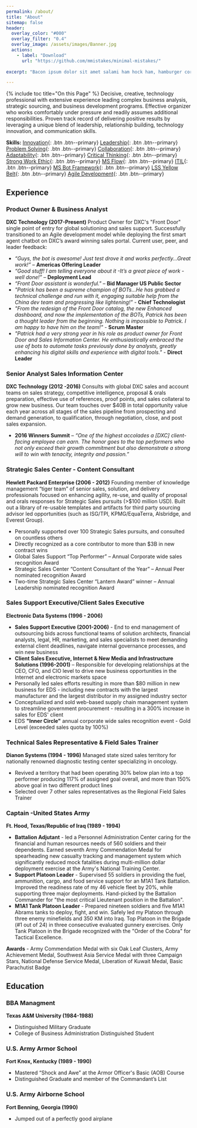 ```yaml
---
permalink: /about/
title: "About"
sitemap: false
header:
  overlay_color: "#000"
  overlay_filter: "0.4"
  overlay_image: /assets/images/Banner.jpg
  actions:
    - label: "Download"
      url: "https://github.com/mmistakes/minimal-mistakes/"
    
excerpt: "Bacon ipsum dolor sit amet salami ham hock ham, hamburger corned beef short ribs kielbasa biltong t-bone drumstick tri-tip tail sirloin pork chop."

---
```

{% include toc title="On this Page" %}
Decisive, creative, technology professional with extensive experience leading complex business analysis, strategic sourcing, and business development programs. Effective organizer who works comfortably under pressure and readily assumes additional responsibilities. Proven track record of delivering positive results by leveraging a unique blend of leadership, relationship building, technology innovation, and communication skills.

**Skills:** [Innovation](){: .btn .btn--primary} [Leadership](){: .btn .btn--primary} [Problem Solving](){: .btn .btn--primary} [Collaboration](){: .btn .btn--primary} [Adaptability](){: .btn .btn--primary} [Critical Thinking](){: .btn .btn--primary} [Strong Work Ethic](){: .btn .btn--primary} [MS Flow](){: .btn .btn--primary} [ITIL](){: .btn .btn--primary} [MS Bot Framework](){: .btn .btn--primary} [LSS Yellow Belt](){: .btn .btn--primary} [Agile Development](){: .btn .btn--primary}

## Experience

### Product Owner & Business Analyst
**DXC Technology (2017-Present)**
Product Owner for DXC's "Front Door" single point of entry for global solutioning and sales support. Successfully transitioned to an Agile development model while deploying the first smart agent chatbot on DXC’s award winning sales portal. Current user, peer, and leader feedback: 
* *“Guys, the bot is awesome! Just test drove it and works perfectly...Great work!”* – **Americas Offering Leader**
* *“Good stuff! I am telling everyone about it -It’s a great piece of work -well done!”* – **Deployment Lead** 
* *“Front Door assistant is wonderful."* – **Bid Manager US Public Sector**
* *"Patrick has been a supreme champion of BOTs...He has grabbed a technical challenge and run with it, engaging suitable help from the China dev team and progressing like lightening!"* - **Chief Technologist** 
* *"From the redesign of the Front Door catalog, the new Enhanced dashboard, and now the implementation of the BOTs, Patrick has been a thought leader from the beginning. Nothing is impossible to Patrick. I am happy to have him on the team!"* - **Scrum Master**
* *"Patrick had a very strong year in his role as product owner for Front Door and Sales Information Center. He enthusiastically embraced the use of bots to automate tasks previously done by analysts, greatly enhancing his digital skills and experience with digital tools."* - **Direct Leader**

### Senior Analyst Sales Information Center
**DXC Technology (2012 -2016)** 
Consults with global DXC sales and account teams on sales strategy, competitive intelligence, proposal & orals preparation, effective use of references, proof points, and sales collateral to grow new business. Our team touches over $40B in total opportunity value each year across all stages of the sales pipeline from prospecting and demand generation, to qualification, through negotiation, close, and post sales expansion.
* **2016 Winners Summit** – *“One of the highest accolades a [DXC] client-facing employee can earn. The honor goes to the top performers who not only exceed their growth commitment but also demonstrate a strong will to win with tenacity, integrity and passion.”*

### Strategic Sales Center - Content Consultant
**Hewlett Packard Enterprise (2006 - 2012)** 
Founding member of knowledge management “tiger team” of senior sales, solution, and delivery professionals focused on enhancing agility, re-use, and quality of proposal and orals responses for Strategic Sales pursuits (>$100 million USD). Built out a library of re-usable templates and artifacts for third party sourcing advisor led opportunities (such as ISG/TPI, KPMG/EquaTerra, Alsbridge, and Everest Group).  
*	Personally supported over 100 Strategic Sales pursuits, and consulted on countless others
*	Directly recognized as a core contributor to more than $3B in new contract wins
*	Global Sales Support “Top Performer” – Annual Corporate wide sales recognition Award
*	Strategic Sales Center “Content Consultant of the Year” – Annual Peer nominated recognition Award
*	Two-time Strategic Sales Center “Lantern Award” winner – Annual Leadership nominated recognition Award

### Sales Support Executive/Client Sales Executive
**Electronic Data Systems (1996 - 2006)**
* **Sales Support Executive (2001-2006)** - End to end management of outsourcing bids across functional teams of solution architects, financial analysts, legal, HR, marketing, and sales specialists to meet demanding external client deadlines, navigate internal governance processes, and win new business
* **Client Sales Executive, Internet & New Media and Infrastructure Solutions (1996-2001)** – Responsible for developing relationships at the CEO, CFO, and CIO level to drive new business opportunities in the Internet and electronic markets space
*	Personally led sales efforts resulting in more than $80 million in new business for EDS - including new contracts with the largest manufacturer and the largest distributor in my assigned industry sector
*	Conceptualized and sold web-based supply chain management system to streamline government procurement - resulting in a 300% increase in sales for EDS' client
*	EDS **"Inner Circle"** annual corporate wide sales recognition event - Gold Level (exceeded sales quota by 100%) 

### Technical Sales Representative & Field Sales Trainer
**Dianon Systems (1994 - 1996)**
Managed state sized sales territory for nationally renowned diagnostic testing center specializing in oncology. 
*	Revived a territory that had been operating 30% below plan into a top performer producing 117% of assigned goal overall, and more than 150% above goal in two different product lines
*	Selected over 7 other sales representatives as the Regional Field Sales Trainer

### Captain -United States Army 
**Ft. Hood, Texas/Republic of Iraq (1989 - 1994)**
* **Battalion Adjutant** - led a Personnel Administration Center caring for the financial and human resources needs of 560 soldiers and their dependents. Earned seventh Army Commendation Medal for spearheading new casualty tracking and management system which significantly reduced mock fatalities during multi-million dollar deployment exercise at the Army's National Training Center.
* **Support Platoon Leader** - Supervised 55 soldiers in providing the fuel, ammunition, cargo, and food service support for an M1A1 Tank Battalion. Improved the readiness rate of my 46 vehicle fleet by 20%, while supporting three major deployments. Hand-picked by the Battalion Commander for "the most critical Lieutenant position in the Battalion".
* **M1A1 Tank Platoon Leader** - Prepared nineteen soldiers and five M1A1 Abrams tanks to deploy, fight, and win. Safely led my Platoon through three enemy minefields and 350 KM into Iraq. Top Platoon in the Brigade (#1 out of 24) in three consecutive evaluated gunnery exercises. Only Tank Platoon in the Brigade recognized with the "Order of the Cobra" for Tactical Excellence.

**Awards** - Army Commendation Medal with six Oak Leaf Clusters, Army Achievement Medal, Southwest Asia Service Medal with three Campaign Stars, National Defense Service Medal, Liberation of Kuwait Medal, Basic Parachutist Badge

## Education

### BBA Managment
**Texas A&M University (1984-1988)**
*	Distinguished Military Graduate
*	College of Business Administration Distinguished Student

### U.S. Army Armor School
**Fort Knox, Kentucky (1989 - 1990)**
*	Mastered “Shock and Awe” at the Armor Officer's Basic (AOB) Course
* Distinguished Graduate and member of the Commandant’s List

### U.S. Army Airborne School
**Fort Benning, Georgia (1990)**
*	Jumped out of a perfectly good airplane
